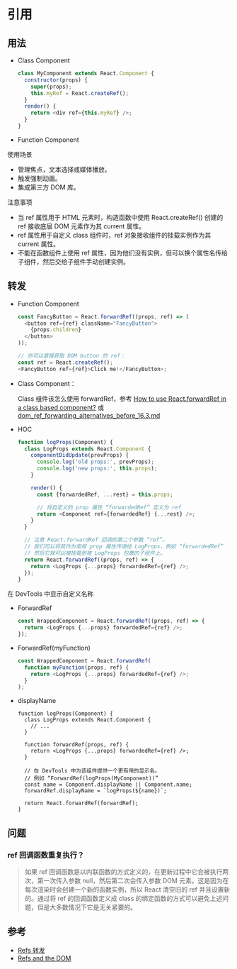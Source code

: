 # 引用

## 用法

- Class Component

    ```js
    class MyComponent extends React.Component {
      constructor(props) {
        super(props);
        this.myRef = React.createRef();
      }
      render() {
        return <div ref={this.myRef} />;
      }
    }
    ```

- Function Component

使用场景

- 管理焦点，文本选择或媒体播放。
- 触发强制动画。
- 集成第三方 DOM 库。

注意事项

- 当 ref 属性用于 HTML 元素时，构造函数中使用 React.createRef() 创建的 ref 接收底层 DOM 元素作为其 current 属性。
- ref 属性用于自定义 class 组件时，ref 对象接收组件的挂载实例作为其 current 属性。
- 不能在函数组件上使用 ref 属性，因为他们没有实例，但可以换个属性名传给子组件，然后交给子组件手动创建实例。

## 转发

- Function Component

    ```js
    const FancyButton = React.forwardRef((props, ref) => (
      <button ref={ref} className="FancyButton">
        {props.children}
      </button>
    ));
    
    // 你可以直接获取 DOM button 的 ref：
    const ref = React.createRef();
    <FancyButton ref={ref}>Click me!</FancyButton>;
    ```

- Class Component：

    Class 组件该怎么使用 forwardRef，参考 [How to use React.forwardRef in a class based component?](https://stackoverflow.com/questions/51526461/how-to-use-react-forwardref-in-a-class-based-component) 或 [dom_ref_forwarding_alternatives_before_16.3.md](https://gist.github.com/gaearon/1a018a023347fe1c2476073330cc5509)

- HOC

    ```js
    function logProps(Component) {
      class LogProps extends React.Component {
        componentDidUpdate(prevProps) {
          console.log('old props:', prevProps);
          console.log('new props:', this.props);
        }
    
        render() {
          const {forwardedRef, ...rest} = this.props;
    
          // 将自定义的 prop 属性 “forwardedRef” 定义为 ref
          return <Component ref={forwardedRef} {...rest} />;
        }
      }
    
      // 注意 React.forwardRef 回调的第二个参数 “ref”。
      // 我们可以将其作为常规 prop 属性传递给 LogProps，例如 “forwardedRef”
      // 然后它就可以被挂载到被 LogProps 包裹的子组件上。
      return React.forwardRef((props, ref) => {
        return <LogProps {...props} forwardedRef={ref} />;
      });
    }
    ```

在 DevTools 中显示自定义名称

- ForwardRef

    ```js
    const WrappedComponent = React.forwardRef((props, ref) => {
      return <LogProps {...props} forwardedRef={ref} />;
    });
    ```

- ForwardRef(myFunction)

    ```js
    const WrappedComponent = React.forwardRef(
      function myFunction(props, ref) {
        return <LogProps {...props} forwardedRef={ref} />;
      }
    );
    ```

- displayName

    ```
    function logProps(Component) {
      class LogProps extends React.Component {
        // ...
      }

      function forwardRef(props, ref) {
        return <LogProps {...props} forwardedRef={ref} />;
      }

      // 在 DevTools 中为该组件提供一个更有用的显示名。
      // 例如 “ForwardRef(logProps(MyComponent))”
      const name = Component.displayName || Component.name;
      forwardRef.displayName = `logProps(${name})`;

      return React.forwardRef(forwardRef);
    }
    ```

## 问题

### ref 回调函数重复执行？

> 如果 ref 回调函数是以内联函数的方式定义的，在更新过程中它会被执行两次，第一次传入参数 null，然后第二次会传入参数 DOM 元素。这是因为在每次渲染时会创建一个新的函数实例，所以 React 清空旧的 ref 并且设置新的。通过将 ref 的回调函数定义成 class 的绑定函数的方式可以避免上述问题，但是大多数情况下它是无关紧要的。

## 参考

- [Refs 转发](https://zh-hans.reactjs.org/docs/forwarding-refs.html)
- [Refs and the DOM](https://zh-hans.reactjs.org/docs/reconciliation.html)
